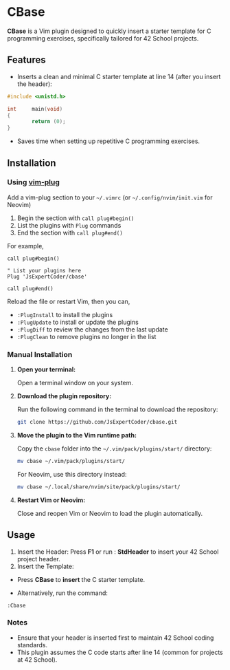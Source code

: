 # CBase

**CBase** is a Vim plugin designed to quickly insert a starter template for C programming exercises, specifically tailored for 42 School projects.

## Features
- Inserts a clean and minimal C starter template at line 14 (after you insert the header):
```c
#include <unistd.h>

int     main(void)
{
        return (0);
}
```
- Saves time when setting up repetitive C programming exercises.

## Installation

### Using [vim-plug](https://github.com/junegunn/vim-plug)

Add a vim-plug section to your `~/.vimrc` (or `~/.config/nvim/init.vim` for Neovim)

1. Begin the section with `call plug#begin()`
1. List the plugins with `Plug` commands
1. End the section with `call plug#end()`

For example,

```vim
call plug#begin()

" List your plugins here
Plug 'JsExpertCoder/cbase'

call plug#end()
```

Reload the file or restart Vim, then you can,

* `:PlugInstall` to install the plugins
* `:PlugUpdate` to install or update the plugins
* `:PlugDiff` to review the changes from the last update
* `:PlugClean` to remove plugins no longer in the list

### Manual Installation

1. **Open your terminal:**

    Open a terminal window on your system. 

2. **Download the plugin repository:**

    Run the following command in the terminal to download the repository:

    ```bash
    git clone https://github.com/JsExpertCoder/cbase.git
    ```

3. **Move the plugin to the Vim runtime path:**

    Copy the `cbase` folder into the `~/.vim/pack/plugins/start/` directory:

    ```bash
    mv cbase ~/.vim/pack/plugins/start/
    ```

    For Neovim, use this directory instead:

    ```bash
    mv cbase ~/.local/share/nvim/site/pack/plugins/start/
    ```

4. **Restart Vim or Neovim:**

    Close and reopen Vim or Neovim to load the plugin automatically.


## Usage

1. Insert the Header:
 Press **F1** or run : **StdHeader** to insert your 42 School project header.
2. Insert the Template:

- Press **CBase** to **insert** the C starter template.

- Alternatively, run the command:
```vim
:Cbase
```
### Notes
- Ensure that your header is inserted first to maintain 42 School coding standards.
- This plugin assumes the C code starts after line 14 (common for projects at 42 School).
